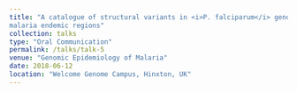 ```yaml
---
title: "A catalogue of structural variants in <i>P. falciparum</i> genomes from clinical isolates in
malaria endemic regions"
collection: talks
type: "Oral Communication"
permalink: /talks/talk-5
venue: "Genomic Epidemiology of Malaria"
date: 2018-06-12
location: "Welcome Genome Campus, Hinxton, UK"
---
```

 
